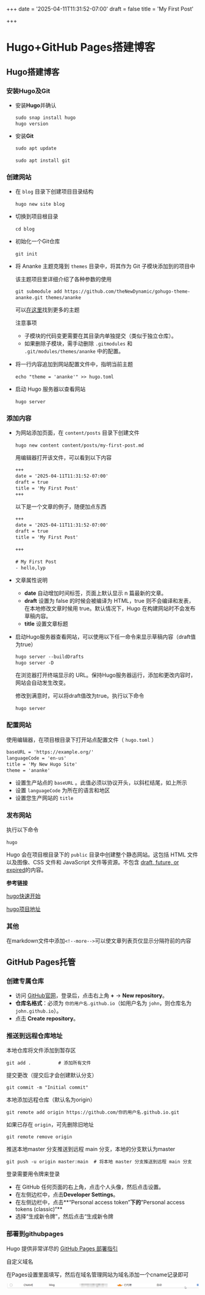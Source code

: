 +++
date = '2025-04-11T11:31:52-07:00'
draft = false
title = 'My First Post'

+++

# Hugo+GitHub Pages搭建博客
<!--more-->

## Hugo搭建博客

### 安装Hugo及Git

- 安装**Hugo**并确认

  ```
  sudo snap install hugo
  hugo version
  ```

- 安装**Git**

  ```
  sudo apt update
  
  sudo apt install git
  ```

### 创建网站

- 在 `blog` 目录下创建项目目录结构

  `hugo new site blog`

- 切换到项目根目录

  `cd blog`

- 初始化一个Git仓库

  `git init`
  
- 将 Ananke 主题克隆到 `themes` 目录中，将其作为 Git 子模块添加到的项目中

  该主题项目里详细介绍了各种参数的使用

  ```text
  git submodule add https://github.com/theNewDynamic/gohugo-theme-ananke.git themes/ananke
  ```

  可以[在这里](https://themes.gohugo.io/)找到更多的主题

  注意事项

  - 子模块的代码变更需要在其目录内单独提交（类似于独立仓库）。
  - 如果删除子模块，需手动删除 `.gitmodules` 和 `.git/modules/themes/ananke` 中的配置。

- 将一行内容追加到网站配置文件中，指明当前主题

  `echo "theme = 'ananke'" >> hugo.toml`

- 启动 Hugo 服务器以查看网站

  `hugo server`

### 添加内容

- 为网站添加页面，在 `content/posts` 目录下创建文件

  `hugo new content content/posts/my-first-post.md`

  用编辑器打开该文件，可以看到以下内容

  ```
  +++
  date = '2025-04-11T11:31:52-07:00'
  draft = true
  title = 'My First Post'
  +++
  ```
  
  
  
  以下是一个文章的例子，随便加点东西
  
  ```
  +++
  date = '2025-04-11T11:31:52-07:00'
  draft = true
  title = 'My First Post'
  
  +++
  
  # My First Post
  - hello,lyp
  ```
  
  
  
- 文章属性说明
  

  - **date** 自动增加时间标签，页面上默认显示 n 篇最新的文章。
  - **draft** 设置为 false 的时候会被编译为 HTML，true 则不会编译和发表，在本地修改文章时候用 true。默认情况下，Hugo 在构建网站时不会发布草稿内容。
  - **title** 设置文章标题
  
- 启动Hugo服务器查看网站，可以使用以下任一命令来显示草稿内容（draft值为true）

  ```
  hugo server --buildDrafts
  hugo server -D
  ```

  在浏览器打开终端显示的 URL。保持Hugo服务器运行，添加和更改内容时，网站会自动发生改变。

  修改到满意时，可以将draft值改为true。执行以下命令

  `hugo server`

### 配置网站

使用编辑器，在项目根目录下打开站点配置文件（ `hugo.toml` ）

```
baseURL = 'https://example.org/'
languageCode = 'en-us'
title = 'My New Hugo Site'
theme = 'ananke'
```

- 设置生产站点的 `baseURL` 。此值必须以协议开头，以斜杠结尾，如上所示
- 设置 `languageCode` 为所在的语言和地区
- 设置您生产网站的 `title` 

### 发布网站

执行以下命令

`hugo`

Hugo 会在项目根目录下的 `public` 目录中创建整个静态网站。这包括 HTML 文件以及图像、CSS 文件和 JavaScript 文件等资源。不包含 [draft, future, or expired](https://gohugo.io/getting-started/usage/#draft-future-and-expired-content)的内容。



**参考链接** 

[hugo快速开始](https://gohugo.io/getting-started/quick-start/)

[hugo项目地址](https://github.com/gohugoio/hugo)





### 其他



在markdown文件中添加`<!--more-->`可以使文章列表页仅显示分隔符前的内容



## GitHub Pages托管

### **创建专属仓库**

- 访问 [GitHub官网](https://github.com/)，登录后，点击右上角 **+** → **New repository**。
- **仓库名格式**：必须为 `你的用户名.github.io`（如用户名为 `john`，则仓库名为 `john.github.io`）。
- 点击 **Create repository**。

### 推送到远程仓库地址

本地仓库将文件添加到暂存区

```
git add .          # 添加所有文件
```

提交更改（提交后才会创建默认分支）

```
git commit -m "Initial commit"
```

本地添加远程仓库（默认名为origin）

```
git remote add origin https://github.com/你的用户名.github.io.git
```

如果已存在 `origin`，可先删除旧地址

```
git remote remove origin
```

推送本地master 分支推送到远程 main 分支，本地的分支默认为master

```
git push -u origin master:main  # 将本地 master 分支推送到远程 main 分支
```

登录需要用令牌来登录

- 在 GitHub 任何页面的右上角，点击个人头像，然后点击设置。
- 在左侧边栏中，点击**Developer Settings**。
- 在左侧边栏中，点击**“Personal access token”**下的**”Personal access tokens (classic)“**
- 
  选择“生成新令牌”，然后点击“生成新令牌

### 部署到githubpages

Hugo 提供非常详尽的 [GitHub Pages 部署指引](https://gohugo.io/hosting-and-deployment/hosting-on-github/)

自定义域名

在Pages设置里面填写，然后在域名管理网站为域名添加一个cname记录即可

![image-20250413045518150](hugo+githubpages搭建博客.assets/image-20250413045518150.png)



